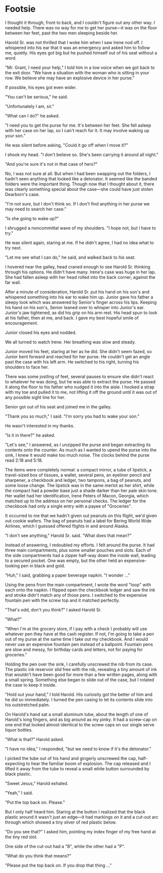 # Footsie

I thought it through, front to back, and I couldn't figure out any other way.
I needed help.
There was no way for me to get her purse—it was on the floor between her feet, past the two men sleeping beside her.

Harold Sr. was not thrilled that I woke him when I saw Irene nod off.
I whispered into his ear that it was an emergency and asked him to follow me, quietly.
His eyes got big but he pushed himself out of his seat without a word.

"Mr. Grant, I need your help," I told him in a low voice when we got back to the exit door.
"We have a situation with the woman who is sitting in your row.
We believe she may have an explosive device in her purse."

If possible, his eyes got even wider.

"You can't be serious," he said.

"Unfortunately I am, sir."

"What can I do?" he asked.

"I need you to get the purse for me.
It's between her feet.
She fell asleep with her case on her lap, so I can't reach for it.
It may involve waking up your son."

He was silent before asking, "Could it go off when I move it?"

I shook my head.
"I don't believe so.
She's been carrying it around all night."

"And you're sure it's not in that case of hers?"

No, I was not sure at all.
But when I had been swapping out the folders, I hadn't seen anything that looked like a detonator.
It seemed like the banded folders were the important thing.
Though now that I thought about it, there was clearly something special about the case—she could have just stolen Dearborn's case.

"I'm not sure, but I don't think so.
If I don't find anything in her purse we may need to search her case."

"Is she going to wake up?"

I shrugged a noncommittal wave of my shoulders.
"I hope not, but I have to try."

He was silent again, staring at me.
If he didn't agree, I had no idea what to try next.

"Let me see what I can do," he said, and walked back to his seat.

I hovered near the galley, head craned enough to see Harold Sr. thinking through his options.
He didn't have many.
Irene's case was huge in her lap.
She had fallen asleep with her head rolled into the back corner, against the far wall.

After a minute of consideration, Harold Sr. put his hand on his son's and whispered something into his ear to wake him up.
Junior gave his father a sleepy look which was answered by Senior's finger across his lips.
Keeping his hand on his son's, Senior leaned over to whisper into Junior's ear.
Junior's jaw tightened, as did his grip on his arm rest.
His head spun to look at his father, then at me, and back.
I gave my best hopeful smile of encouragement.

Junior closed his eyes and nodded.

We all turned to watch Irene.
Her breathing was slow and steady.

Junior moved his feet, staring at her as he did.
She didn't seem fazed, so Junior bent forward and reached for her purse.
He couldn't get an angle past the case with his left arm.
He switched to his right, turning his shoulders to face her.

There was some jostling of feet, several pauses to ensure she didn't react to whatever he was doing, but he was able to extract the purse.
He passed it along the floor to his father who nudged it into the aisle.
I hooked a strap with my toe and pulled it to me, not lifting it off the ground until it was out of
any possible sight line for her.

Senior got out of his seat and joined me in the galley.

"Thank you so much," I said.
"I'm sorry you had to wake your son."

He wasn't interested in my thanks.

"Is it in there?" he asked.

"Let's see," I answered, as I unzipped the purse and began extracting its contents onto the counter.
As much as I wanted to upend the purse into the sink, I knew it would make too much noise.
The clocks behind the purse read 2:18 and 5:18.

The items were completely normal: a compact mirror, a tube of lipstick, a travel-sized box of tissues, a wallet, several pens, an eyeliner pencil and sharpener, a checkbook and ledger, two tampons, a bag of peanuts, and some loose change.
The lipstick was in the same merlot as her shirt, while the compact had a powder base just a shade darker than her pale skin tone.
Her wallet had her identification, Irene Peters of Macon, Georgia, which matched up to the address on her personal checks.
The ledger for the checkbook had only a single entry with a payee of "Groceries".

It occurred to me that we hadn't given out peanuts on this flight, we'd given out cookie wafers.
The bag of peanuts had a label for Bering World Wide Airlines, which I guessed offered flights in and around Alaska.

"I don't see anything," Harold Sr. said.
"What does that mean?"

Instead of answering, I redoubled my efforts.
I felt around the purse.
It had three main compartments, plus some smaller pouches and slots.
Each of the side compartments had a zipper half-way down the inside wall, leading to a secured pocket.
One was empty, but the other held an expensive-looking pen in black and gold.

"Huh," I said, grabbing a paper beverage napkin.
"I wonder …"

Using the pens from the main compartment, I wrote the word "loop" with each onto the napkin.
I flipped open the checkbook ledger and saw the ink and stroke didn't match any of those pens.
I switched to the expensive fountain pen with the screw top and it matched perfectly.

"That's odd, don't you think?" I asked Harold Sr.

"What?"

"When I'm at the grocery store, if I pay with a check I probably will use whatever pen they have at the cash register.
If not, I'm going to take a pen out of my purse at the same time I take out my checkbook.
And I would never use an expensive fountain pen instead of a ballpoint.
Fountain pens are slow and messy, for birthday cards and letters, not for paying for groceries."

Holding the pen over the sink, I carefully unscrewed the nib from its case.
The plastic ink reservoir slid free with the nib, revealing a tiny amount of ink that wouldn't have been good for more than a few written pages, along with a small spring.
Something else began to slide out of the case, but I rotated the case to keep it inside.

"Hold out your hand," I told Harold.
His curiosity got the better of him and he did so immediately.
I turned the pen casing to let its contents slide into his outstretched palm.

On Harold's hand sat a small aluminum tube, about the length of one of Harold's long fingers, and as big around as my pinky.
It had a screw-cap on one end that looked almost identical to the screw caps on our single serve liquor bottles.

"What is that?" Harold asked.

"I have no idea," I responded, "but we need to know if it's the detonator."

I picked the tube out of his hand and gingerly unscrewed the cap, half-expecting to hear the familiar boom of explosion.
The cap released and I lifted it away from the tube to reveal a small white button surrounded by black plastic.

"Sweet Jesus," Harold exhaled.

"Yeah," I said.

"Put the top back on.
Please."

But I only half heard him.
Staring at the button I realized that the black plastic around it wasn't just an edge—it had markings on it and a cut-out arc through which showed a tiny sliver of red plastic below.

"Do you see that?" I asked him, pointing my index finger of my free hand at the tiny red slot.

One side of the cut-out had a "B", while the other had a "P".

"What do you think that means?"

"Please put the top back on.
If you drop that thing …"
